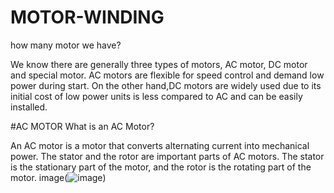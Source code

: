# MOTOR-WINDING
how many motor we have?

We know there are generally three types of motors, AC motor, DC motor and special motor. AC motors are flexible for speed control and demand low power during start.
On the other hand,DC motors are widely used due to its initial cost of low power units is less compared to AC and can be easily installed.

#AC MOTOR
What is an AC Motor?

An AC motor is a motor that converts alternating current into mechanical power. The stator and the rotor are important parts of AC motors. The stator is the stationary part of the motor, and the rotor is the rotating part of the motor.
image(![image](https://user-images.githubusercontent.com/105424030/198822337-72e09e87-dd49-43b6-88e7-5a9a99ff0a4c.png))
